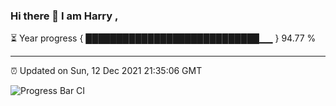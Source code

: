 ### Hi there 👋 I am Harry , 

⏳ Year progress { ████████████████████████████▁▁ } 94.77 %

---

⏰ Updated on Sun, 12 Dec 2021 21:35:06 GMT

![Progress Bar CI](https://github.com/duykhang68/duykhang68/workflows/Progress%20Bar%20CI/badge.svg)
